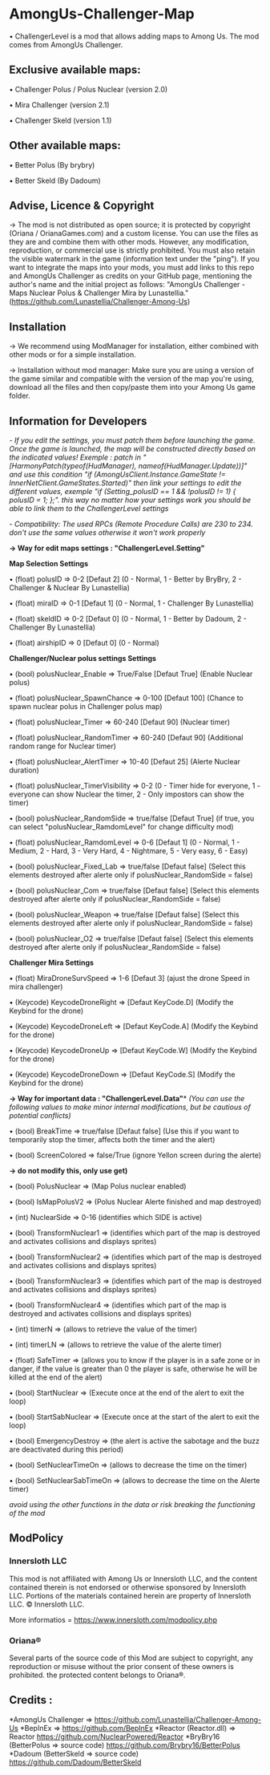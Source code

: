 # AmongUs-Challenger-Map

• ChallengerLevel is a mod that allows adding maps to Among Us. The mod comes from AmongUs Challenger.

## Exclusive available maps:

• Challenger Polus / Polus Nuclear (version 2.0)

• Mira Challenger (version 2.1)

• Challenger Skeld (version 1.1)


## Other available maps:

• Better Polus (By brybry)

• Better Skeld (By Dadoum)


## Advise, Licence & Copyright

-> The mod is not distributed as open source; it is protected by copyright (Oriana / OrianaGames.com) and a custom license. You can use the files as they are and combine them with other mods. However, any modification, reproduction, or commercial use is strictly prohibited. You must also retain the visible watermark in the game (information text under the "ping"). If you want to integrate the maps into your mods, you must add links to this repo and AmongUs Challenger as credits on your GitHub page, mentioning the author's name and the initial project as follows: "AmongUs Challenger - Maps Nuclear Polus & Challenger Mira by Lunastellia." (https://github.com/Lunastellia/Challenger-Among-Us)


## Installation

-> We recommend using ModManager for installation, either combined with other mods or for a simple installation.

-> Installation without mod manager: Make sure you are using a version of the game similar and compatible with the version of the map you're using, download all the files and then copy/paste them into your Among Us game folder.


## Information for Developers

*- If you edit the settings, you must patch them before launching the game. Once the game is launched, the map will be constructed directly based on the indicated values!
Exemple : patch in " [HarmonyPatch(typeof(HudManager), nameof(HudManager.Update))]" and use this condition "if (AmongUsClient.Instance.GameState != InnerNetClient.GameStates.Started)" then link your settings to edit the different values, exemple "if (Setting_polusID == 1 && !polusID != 1) { polusID = 1; };". this way no matter how your settings work you should be able to link them to the ChallengerLevel settings*

*- Compatibility: The used RPCs (Remote Procedure Calls) are 230 to 234. don't use the same values ​​otherwise it won't work properly*

**-> Way for edit maps settings : "ChallengerLevel.Setting"**

**Map Selection Settings**

• (float) polusID => 0-2 [Defaut 2] (0 - Normal, 1 - Better by BryBry, 2 - Challenger & Nuclear By Lunastellia)

• (float) miraID => 0-1 [Defaut 1] (0 - Normal, 1 - Challenger By Lunastellia)

• (float) skeldID => 0-2 [Defaut 0] (0 - Normal, 1 - Better by Dadoum, 2 - Challenger By Lunastellia)

• (float) airshipID => 0 [Defaut 0] (0 - Normal)

**Challenger/Nuclear polus settings Settings**

• (bool) polusNuclear_Enable => True/False [Defaut True] (Enable Nuclear polus)

• (float) polusNuclear_SpawnChance => 0-100 [Defaut 100] (Chance to spawn nuclear polus in Challenger polus map)

• (float) polusNuclear_Timer => 60-240 [Defaut 90] (Nuclear timer)

• (float) polusNuclear_RandomTimer => 60-240 [Defaut 90] (Additional random range for Nuclear timer)

• (float) polusNuclear_AlertTimer => 10-40 [Defaut 25] (Alerte Nuclear duration)

• (float) polusNuclear_TimerVisibility => 0-2 (0 - Timer hide for everyone, 1 - everyone can show Nuclear the  timer, 2 - Only impostors can show the timer)

• (bool) polusNuclear_RandomSide => true/false [Defaut True] (if true, you can select "polusNuclear_RamdomLevel" for change difficulty mod)

• (float) polusNuclear_RamdomLevel => 0-6 [Defaut 1] (0 - Normal, 1 - Medium, 2 - Hard, 3 - Very Hard, 4 - Nightmare, 5 - Very easy, 6 - Easy)

• (bool) polusNuclear_Fixed_Lab => true/false [Defaut false] (Select this elements destroyed after alerte only if polusNuclear_RandomSide = false)

• (bool) polusNuclear_Com => true/false [Defaut false] (Select this elements destroyed after alerte only if polusNuclear_RandomSide = false)

• (bool) polusNuclear_Weapon => true/false [Defaut false] (Select this elements destroyed after alerte only if polusNuclear_RandomSide = false)

• (bool) polusNuclear_O2 => true/false [Defaut false] (Select this elements destroyed after alerte only if polusNuclear_RandomSide = false)


**Challenger Mira Settings**

• (float) MiraDroneSurvSpeed => 1-6 [Defaut 3] (ajust the drone Speed in mira challenger)

• (Keycode) KeycodeDroneRight => [Defaut KeyCode.D] (Modify the Keybind for the drone)

• (Keycode) KeycodeDroneLeft => [Defaut KeyCode.A] (Modify the Keybind for the drone)

• (Keycode) KeycodeDroneUp => [Defaut KeyCode.W] (Modify the Keybind for the drone)

• (Keycode) KeycodeDroneDown => [Defaut KeyCode.S] (Modify the Keybind for the drone)


**-> Way for important data : "ChallengerLevel.Data"***
*(You can use the following values to make minor internal modifications, but be cautious of potential conflicts)*


• (bool) BreakTime => true/false [Defaut false] (Use this if you want to temporarily stop the timer, affects both the timer and the alert)

• (bool) ScreenColored => false/True (ignore Yellon screen during the alerte)


**-> do not modify this, only use get)**


• (bool) PolusNuclear => (Map Polus nuclear enabled)

• (bool) IsMapPolusV2 => (Polus Nuclear Alerte finished and map destroyed)

• (int) NuclearSide => 0-16 (identifies which SIDE is active) 

• (bool) TransformNuclear1 => (identifies which part of the map is destroyed and activates collisions and displays sprites)

• (bool) TransformNuclear2 => (identifies which part of the map is destroyed and activates collisions and displays sprites)

• (bool) TransformNuclear3 => (identifies which part of the map is destroyed and activates collisions and displays sprites)

• (bool) TransformNuclear4 => (identifies which part of the map is destroyed and activates collisions and displays sprites)

      
• (int) timerN => (allows to retrieve the value of the timer)

• (int) timerLN => (allows to retrieve the value of the alerte timer)

• (float) SafeTimer => (allows you to know if the player is in a safe zone or in danger, if the value is greater than 0 the player is safe, otherwise he will be killed at the end of the alert)

   
• (bool) StartNuclear =>  (Execute once at the end of the alert to exit the loop)

• (bool) StartSabNuclear => (Execute once at the start of the alert to exit the loop)

• (bool) EmergencyDestroy => (the alert is active the sabotage and the buzz are deactivated during this period)

• (bool) SetNuclearTimeOn => (allows to decrease the time on the timer)

• (bool) SetNuclearSabTimeOn => (allows to decrease the time on the Alerte timer)


*avoid using the other functions in the data or risk breaking the functioning of the mod*

## ModPolicy

### Innersloth LLC

This mod is not affiliated with Among Us or Innersloth LLC, and the content contained therein is not endorsed or otherwise sponsored by Innersloth LLC. Portions of the materials contained herein are property of Innersloth LLC. © Innersloth LLC.

More informatios = https://www.innersloth.com/modpolicy.php

### Oriana® 

Several parts of the source code of this Mod are subject to copyright, any reproduction or misuse without the prior consent of these owners is prohibited.
the protected content belongs to Oriana®. 


## Credits :

*AmongUs Challenger => https://github.com/Lunastellia/Challenger-Among-Us
*BepInEx => https://github.com/BepInEx
*Reactor (Reactor.dll) => Reactor https://github.com/NuclearPowered/Reactor
*BryBry16 (BetterPolus => source code) https://github.com/Brybry16/BetterPolus
*Dadoum (BetterSkeld => source code) https://github.com/Dadoum/BetterSkeld
